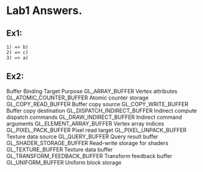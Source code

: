 # Lab1 Answers.

## Ex1:
	1) => b)
	2) => c)
	3) => a)

## Ex2:

	
Buffer Binding Target 			Purpose
GL_ARRAY_BUFFER 				Vertex attributes
GL_ATOMIC_COUNTER_BUFFER	 	Atomic counter storage
GL_COPY_READ_BUFFER 			Buffer copy source
GL_COPY_WRITE_BUFFER 			Buffer copy destination
GL_DISPATCH_INDIRECT_BUFFER 	Indirect compute dispatch commands
GL_DRAW_INDIRECT_BUFFER	 		Indirect command arguments
GL_ELEMENT_ARRAY_BUFFER 		Vertex array indices
GL_PIXEL_PACK_BUFFER 			Pixel read target
GL_PIXEL_UNPACK_BUFFER 			Texture data source
GL_QUERY_BUFFER 				Query result buffer
GL_SHADER_STORAGE_BUFFER 		Read-write storage for shaders
GL_TEXTURE_BUFFER 				Texture data buffer
GL_TRANSFORM_FEEDBACK_BUFFER 	Transform feedback buffer
GL_UNIFORM_BUFFER 				Uniform block storage